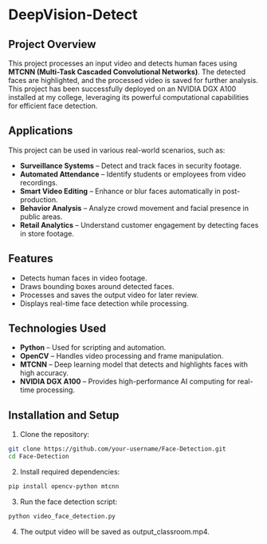 # DeepVision-Detect

## Project Overview  
This project processes an input video and detects human faces using **MTCNN (Multi-Task Cascaded Convolutional Networks)**. The detected faces are highlighted, and the processed video is saved for further analysis.  
This project has been successfully deployed on an NVIDIA DGX A100 installed at my college, leveraging its powerful computational capabilities for efficient face detection.

## Applications  
This project can be used in various real-world scenarios, such as:  
- **Surveillance Systems** – Detect and track faces in security footage.  
- **Automated Attendance** – Identify students or employees from video recordings.  
- **Smart Video Editing** – Enhance or blur faces automatically in post-production.  
- **Behavior Analysis** – Analyze crowd movement and facial presence in public areas.  
- **Retail Analytics** – Understand customer engagement by detecting faces in store footage.  

## Features  
- Detects human faces in video footage.  
- Draws bounding boxes around detected faces.  
- Processes and saves the output video for later review.  
- Displays real-time face detection while processing.  

## Technologies Used  
- **Python** – Used for scripting and automation.
- **OpenCV** – Handles video processing and frame manipulation.  
- **MTCNN** – Deep learning model that detects and highlights faces with high accuracy.
- **NVIDIA DGX A100** – Provides high-performance AI computing for real-time processing.


## Installation and Setup  
1. Clone the repository:  
```sh
git clone https://github.com/your-username/Face-Detection.git
cd Face-Detection
```
2. Install required dependencies:
```sh
pip install opencv-python mtcnn
```
3. Run the face detection script:
```sh
python video_face_detection.py
```
4. The output video will be saved as output_classroom.mp4.
